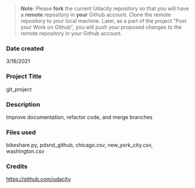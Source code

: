 >**Note**: Please **fork** the current Udacity repository so that you will have a **remote** repository in **your** Github account. Clone the remote repository to your local machine. Later, as a part of the project "Post your Work on Github", you will push your proposed changes to the remote repository in your Github account.

### Date created
3/16/2021
### Project Title
git_project
### Description
Improve documentation, refactor code, and merge branches
### Files used
bikeshare.py, pdsnd_github, chicago.csv, new_york_city.csv, washington.csv
### Credits
https://github.com/udacity
